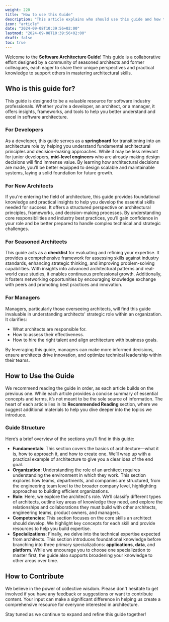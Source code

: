 ```yaml
---
weight: 220
title: "How to use this Guide"
description: "This article explains who should use this guide and how to use it effectively."
icon: "article"
date: "2024-09-08T10:39:56+02:00"
lastmod: "2024-09-08T10:39:56+02:00"
draft: false
toc: true
---
```


Welcome to the **Software Architecture Guide**! This guide is a collaborative effort designed by a community of seasoned architects and former colleagues, each eager to share their unique perspectives and practical knowledge to support others in mastering architectural skills.

## Who is this guide for?

This guide is designed to be a valuable resource for software industry professionals. Whether you’re a developer, an architect, or a manager, it offers insights, frameworks, and tools to help you better understand and excel in software architecture.

### For Developers

As a developer, this guide serves as a **springboard** for transitioning into an architecture role by helping you understand fundamental architectural principles and decision-making approaches. While it may be less relevant for junior developers, **mid-level engineers** who are already making design decisions will find immense value. By learning how architectural decisions are made, you’ll be better equipped to design scalable and maintainable systems, laying a solid foundation for future growth.

### For New Architects

If you're entering the field of architecture, this guide provides foundational knowledge and practical insights to help you develop the essential skills needed for success. It offers a structured perspective on architectural principles, frameworks, and decision-making processes. By understanding core responsibilities and industry best practices, you’ll gain confidence in your role and be better prepared to handle complex technical and strategic challenges.

### For Seasoned Architects

This guide acts as a **checklist** for evaluating and refining your expertise. It provides a comprehensive framework for assessing skills against industry standards, enhancing strategic thinking, and improving problem-solving capabilities. With insights into advanced architectural patterns and real-world case studies, it enables continuous professional growth. Additionally, it fosters networking opportunities by encouraging knowledge exchange with peers and promoting best practices and innovation.

### For Managers

Managers, particularly those overseeing architects, will find this guide invaluable in understanding architects' strategic role within an organization. It clarifies:

* What architects are responsible for.
* How to assess their effectiveness.
* How to hire the right talent and align architecture with business goals.

By leveraging this guide, managers can make more informed decisions, ensure architects drive innovation, and optimize technical leadership within their teams.

## How to Use the Guide

We recommend reading the guide in order, as each article builds on the previous one. While each article provides a concise summary of essential concepts and terms, it’s not meant to be the sole source of information. The heart of each article lies in its **Recommended Reading** section, where we suggest additional materials to help you dive deeper into the topics we introduce.

### Guide Structure

Here’s a brief overview of the sections you’ll find in this guide:

* **Fundamentals**: This section covers the basics of architecture—what it is, how to approach it, and how to create one. We’ll wrap up with a practical example of architecture to give you a clear idea of the end goal.
* **Organization**: Understanding the role of an architect requires understanding the environment in which they work. This section explores how teams, departments, and companies are structured, from the engineering team level to the broader company level, highlighting approaches to building efficient organizations.
* **Role**: Here, we explore the architect's role. We’ll classify different types of architects, outline key areas of knowledge they need, and explore the relationships and collaborations they must build with other architects, engineering teams, product owners, and managers.
* **Competencies**: This section focuses on the core skills an architect should develop. We highlight key concepts for each skill and provide resources to help you build expertise.
* **Specializations**: Finally, we delve into the technical expertise expected from architects. This section introduces foundational knowledge before branching into three primary specializations: **applications**, **data**, and **platform**. While we encourage you to choose one specialization to master first, the guide also supports broadening your knowledge to other areas over time.

## How to Contribute

We believe in the power of collective wisdom. Please don't hesitate to get involved if you have any feedback or suggestions or want to contribute content. Your input can make a significant difference in helping us create a comprehensive resource for everyone interested in architecture.

<!-- // TODO: add a link to contribution guidelines -->

Stay tuned as we continue to expand and refine this guide together!

